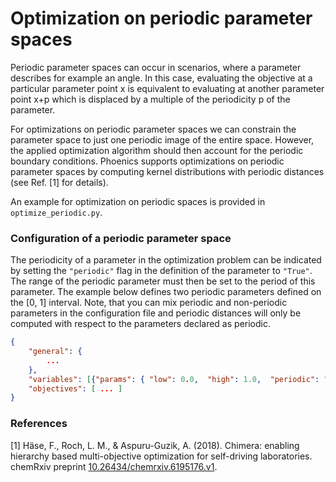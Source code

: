 # Optimization on periodic parameter spaces

Periodic parameter spaces can occur in scenarios, where a parameter describes for example an angle. In this case, evaluating the objective at a particular parameter point x is equivalent to evaluating at another parameter point x+p which is displaced by a multiple of the periodicity p of the parameter. 

For optimizations on periodic parameter spaces we can constrain the parameter space to just one periodic image of the entire space. However, the applied optimization algorithm should then account for the periodic boundary conditions. Phoenics supports optimizations on periodic parameter spaces by computing kernel distributions with periodic distances (see Ref. [1] for details). 

An example for optimization on periodic spaces is provided in `optimize_periodic.py`. 

### Configuration of a periodic parameter space

The periodicity of a parameter in the optimization problem can be indicated by setting the `"periodic"` flag in the definition of the parameter to `"True"`. The range of the periodic parameter must then be set to the period of this parameter. The example below defines two periodic parameters defined on the [0, 1] interval. Note, that you can mix periodic and non-periodic parameters in the configuration file and periodic distances will only be computed with respect to the parameters declared as periodic.

```json
{
    "general": {
        ...
    },
    "variables": [{"params": { "low": 0.0,  "high": 1.0,  "periodic": "True", "type": "float",  "size": 2} }],
    "objectives": [ ... ]
}
```


### References
[1] Häse, F., Roch, L. M., & Aspuru-Guzik, A. (2018). Chimera: enabling hierarchy based multi-objective optimization for self-driving laboratories. chemRxiv preprint [10.26434/chemrxiv.6195176.v1](https://chemrxiv.org/articles/Chimera_Enabling_Hierarchy_Based_Multi-Objective_Optimization_for_Self-Driving_Laboratories/6195176).
